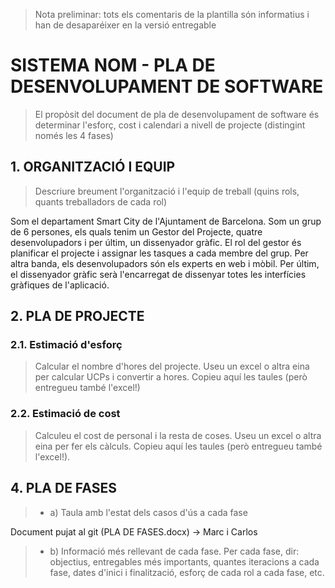 ﻿> Nota preliminar: tots els comentaris de la plantilla són informatius i han de desaparéixer en la versió entregable

# SISTEMA NOM - PLA DE DESENVOLUPAMENT DE SOFTWARE #

> El propòsit del document de pla de desenvolupament de software és determinar l'esforç, cost i calendari a nivell de projecte (distingint només les 4 fases)


## 1. ORGANITZACIÓ I EQUIP ##

> Descriure breument l'organització i l'equip de treball (quins rols, quants treballadors de cada rol)

Som el departament Smart City de l'Ajuntament de Barcelona. Som un grup de 6 persones, els quals tenim un Gestor del Projecte, quatre desenvolupadors i per últim, un dissenyador gràfic.
El rol del gestor és planificar el projecte i assignar les tasques a cada membre del grup. Per altra banda, els desenvolupadors són els experts en web i mòbil. Per últim, el 
dissenyador gràfic serà l'encarregat de dissenyar totes les interfícies gràfiques de l'aplicació. 

## 2. PLA DE PROJECTE ##

### 2.1. Estimació d'esforç ###

> Calcular el nombre d'hores del projecte. Useu un excel o altra eina per calcular UCPs i convertir a hores. Copieu aquí les taules (però entregueu també l'excel!)

### 2.2. Estimació de cost ###

> Calculeu el cost de personal i la resta de coses. Useu un excel o altra eina per fer els càlculs. Copieu aquí les taules (però entregueu també l'excel!). 

## 4. PLA DE FASES ##

> - a) Taula amb l'estat dels casos d'ús a cada fase

Document pujat al git (PLA DE FASES.docx) -> Marc i Carlos  

> - b) Informació més rellevant de cada fase. Per cada fase, dir: objectius, entregables més importants, quantes iteracions a cada fase, dates d'inici i finalització, esforç de cada rol a cada fase, etc.
